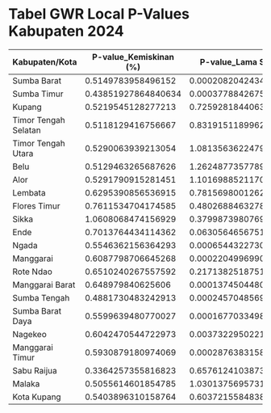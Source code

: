 # Tabel GWR Local P-Values Kabupaten 2024

| **Kabupaten/Kota**   | **P-value_Kemiskinan (%)** | **P-value_Lama Sekolah** | **P-value_IPM**     | **P-value_Kepadatan** | **P-value_Air Minum (%)** | **P-value_Sanitasi (%)** | **P-value_Nakes/Kepadatan** | **P-value_Penolong Medis(%)** | **P-value_Wasting(%)** | **P-value_diberi ASI (%)** |
|----------------------|----------------------------|--------------------------|---------------------|-----------------------|---------------------------|--------------------------|-----------------------------|-------------------------------|------------------------|----------------------------|
| Sumba Barat          | 0.5149783958496152         | 0.00020820424342027355   | 0.24671854585332587 | 0.04896346078154934   | 0.3096662170223635        | 0.5137926671017208       | 0.8650151434603903          | 0.01765882704495303           | 0.15593534599792636    | 0.6769382303336342         |
| Sumba Timur          | 0.43851927864840634        | 0.0003778842675395966    | 0.3564845792174062  | 0.04021250397475984   | 0.29746124100427096       | 0.5728141142522352       | 0.8238188242345613          | 0.024384544098299155          | 0.1094274118667028     | 0.5919880932161452         |
| Kupang               | 0.5219545128277213         | 0.7259281844063111       | 1.0788241938961836  | 1.3347424496278624    | 0.05134194620305532       | 0.31269776706204333      | 0.6800711623460263          | 0.94978811650238              | 0.01838812334124318    | 1.256287003443244          |
| Timor Tengah Selatan | 0.5118129416756667         | 0.8319151189962909       | 0.9863591620256741  | 1.361376145266774     | 0.04459964869280275       | 0.326634075897955        | 0.6870056386451837          | 0.9043651494587448            | 0.05042599270473236    | 1.1840150813735002         |
| Timor Tengah Utara   | 0.5290063939213054         | 1.0813563622479736       | 1.0396646132953935  | 1.4134694361357107    | 0.0371338559422939        | 0.4485152883292335       | 0.8103927447492941          | 0.8300578146666227            | 0.08712714771345831    | 1.0540582177041413         |
| Belu                 | 0.5129463265687626         | 1.2624877357789182       | 1.052029867705247   | 1.2749042567089142    | 0.03296845197185816       | 0.5478711621035112       | 0.8714751795424207          | 0.7710438171364169            | 0.12941375820669632    | 0.9668803063559106         |
| Alor                 | 0.5291790915281451         | 1.1016988521170912       | 1.480007329172958   | 0.6339832471820426    | 0.024469601521913575      | 1.185681389456644        | 1.2512422150105107          | 0.6159995494220172            | 0.11012194222475002    | 0.721127317014854          |
| Lembata              | 0.6295390856536915         | 0.7815698001262328       | 0.9253704201487822  | 0.2643613934556521    | 0.033227013509659176      | 1.3185756733323397       | 1.3661421501318158          | 0.5594548338194334            | 0.04760645616504566    | 0.63009372935251           |
| Flores Timur         | 0.7611534704174585         | 0.4802688463278544       | 0.35705251539266514 | 0.0636332590576113    | 0.08676911347096539       | 0.8039288769888898       | 0.9089907461199975          | 0.4766964569898432            | 0.04663323512209028    | 0.5460232397816702         |
| Sikka                | 1.0608068474156929         | 0.379987398076985        | 0.03841320156318273 | 0.0020393792480611905 | 1.2655617504168344        | 0.4105979459966337       | 0.1264642577556545          | 0.49581657495059306           | 0.2504938417460403     | 0.8949823770053444         |
| Ende                 | 0.7013764434114362         | 0.06305646567513234      | 0.29398185251032527 | 0.0014840566884049    | 0.40853396073879145       | 0.3106765952698378       | 0.14666849579168473         | 1.3935730201243262            | 0.581597081286443      | 0.5756665537025216         |
| Ngada                | 0.5546362156364293         | 0.0006544322730405172    | 0.8491657935979062  | 0.012042929657899215  | 0.28656302724153326       | 0.45529932124241734      | 0.6061118443751835          | 0.10107509732064424           | 0.3145862554870146     | 0.4970636779711819         |
| Manggarai            | 0.6087798706645268         | 0.00022049969906190459   | 0.48593393913311966 | 0.018056010244672294  | 0.28237001718124977       | 0.45017946062643377      | 0.7075434522180803          | 0.044800445589543325          | 0.3289580650648387     | 0.5747932555405907         |
| Rote Ndao            | 0.6510240267557592         | 0.21713825187515845      | 1.4217534796959597  | 1.0139332316428111    | 0.13959550309120994       | 0.213661028666714        | 0.7934534892188227          | 1.234923108376862             | 0.0003048309377960967  | 1.325402630389173          |
| Manggarai Barat      | 0.648979840625606          | 0.00013745044803203932   | 0.3380520295886672  | 0.023696149501366115  | 0.2873985998380413        | 0.4496363150370386       | 0.7625297205816943          | 0.029353574014842843          | 0.33053546057510386    | 0.6508519315879036         |
| Sumba Tengah         | 0.4881730483242913         | 0.0002457048569937115    | 0.2766757316409415  | 0.045859319502603246  | 0.30487952891826897       | 0.5299802112505315       | 0.8526964569794164          | 0.01930390597174425           | 0.14047997997018458    | 0.6449603085068684         |
| Sumba Barat Daya     | 0.5599639480770027         | 0.00016770334985605206   | 0.23710769660738096 | 0.04543371621125891   | 0.310842557272212         | 0.4860453997321814       | 0.857807819054436           | 0.017826856628677             | 0.1964546761506224     | 0.6878108129957596         |
| Nagekeo              | 0.6042470544722973         | 0.0037322950221787554    | 1.199846707723025   | 0.004178656714805662  | 0.28753003310411895       | 0.4172442754657717       | 0.3784572226349804          | 0.4784325716851653            | 0.4655148464385349     | 0.5221170573945466         |
| Manggarai Timur      | 0.5930879180974069         | 0.0002876383158173512    | 0.5623165534231169  | 0.01645478770261488   | 0.28502462754055713       | 0.45087130256324237      | 0.6845846908834924          | 0.054379954380888385          | 0.3250688131087004     | 0.546793972276964          |
| Sabu Raijua          | 0.3364257355816823         | 0.6576124103873043       | 0.8981948470941653  | 0.14117865318458545   | 1.1024376424309887        | 1.2884073348618672       | 0.6829837550885194          | 1.0708559531426232            | 0.0011743665576667839  | 0.8715953727868786         |
| Malaka               | 0.5055614601854785         | 1.0301375695731403       | 0.9296149993241066  | 1.4736727254535351    | 0.038742386689866404      | 0.38729308353840985      | 0.7428451794409918          | 0.8384420978230405            | 0.13879818897506002    | 1.06986847994744           |
| Kota Kupang          | 0.5403896310158764         | 0.6037215584838409       | 1.2049985849249574  | 1.3037652194550575    | 0.06471339251141939       | 0.2970761561446911       | 0.6902745340411732          | 1.0119624288604516            | 0.005367547973120335   | 1.3458813125043676         |
